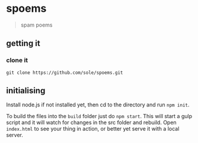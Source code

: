 # spoems

> spam poems

## getting it

### clone it

`git clone https://github.com/sole/spoems.git`

## initialising

Install node.js if not installed yet, then cd to the directory and run `npm init`.

To build the files into the `build` folder just do `npm start`. This will start a gulp script and it will watch for changes in the src folder and rebuild. Open `index.html` to see your thing in action, or better yet serve it with a local server.

